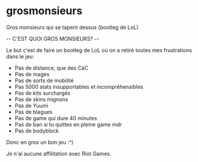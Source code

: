 # grosmonsieurs
Gros monsieurs qui se tapent dessus (bootleg de LoL)

-- C'EST QUOI GROS MONSIEURS? --

Le but c'est de faire un bootleg de LoL où on a retiré toutes mes frustrations dans le jeu:

- Pas de distance, que des CàC
- Pas de mages
- Pas de sorts de mobilité
- Pas 5000 stats insupportables et incompréhensibles
- Pas de kits surchargés
- Pas de skins mignons
- Pas de Yuumi
- Pas de blagues
- Pas de game qui dure 40 minutes
- Pas de ban si tu quittes en pleine game mdr
- Pas de bodyblock

Donc en gros un bon jeu :^)

Je n'ai aucune affilitation avec Riot Games.
